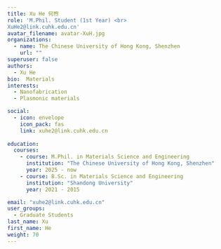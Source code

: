 ```yaml
---
title: Xu He 何煦
role: 'M.Phil. Student (1st Year) <br>  
XuHe2@link.cuhk.edu.cn'
avatar_filename: avatar-XuH.jpg
organizations:
  - name: The Chinese University of Hong Kong, Shenzhen
    url: ""
superuser: false
authors:
  - Xu He
bio:  Materials
interests:
  - Nanofabrication
  - Plasmonic materials

social:
  - icon: envelope
    icon_pack: fas
    link: xuhe2@link.cuhk.edu.cn
   
education:
  courses:
    - course: M.Phil. in Materials Science and Engineering
      institution: "The Chinese University of Hong Kong, Shenzhen"
      year: 2025 - now
    - course: B.Sc. in Materials Science and Engineering
      institution: "Shandong University"
      year: 2021 - 2015

email: "xuhe2@link.cuhk.edu.cn"
user_groups:
  - Graduate Students
last_name: Xu
first_name: He
weight: 70
---
```

